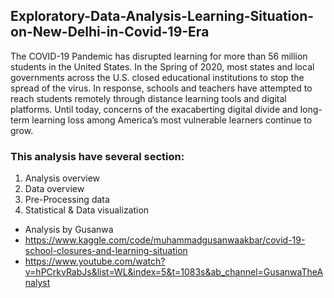 ## Exploratory-Data-Analysis-Learning-Situation-on-New-Delhi-in-Covid-19-Era

The COVID-19 Pandemic has disrupted learning for more than 56 million students in the United States. In the Spring of 2020, most states and local governments across the U.S. closed educational institutions to stop the spread of the virus. In response, schools and teachers have attempted to reach students remotely through distance learning tools and digital platforms. Until today, concerns of the exacaberting digital divide and long-term learning loss among America’s most vulnerable learners continue to grow.

### This analysis have several section:

1. Analysis overview
2. Data overview
3. Pre-Processing data
4. Statistical & Data visualization

- Analysis by Gusanwa
- https://www.kaggle.com/code/muhammadgusanwaakbar/covid-19-school-closures-and-learning-situation
- https://www.youtube.com/watch?v=hPCrkvRabJs&list=WL&index=5&t=1083s&ab_channel=GusanwaTheAnalyst
